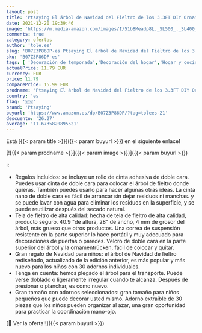 ```yaml
---
layout: post
title: 'Ptsaying El árbol de Navidad del Fieltro de los 3.3FT DIY Ornamentos 30pc Regalos Colgantes de Navidad de la Pared para Las Decoraciones de la Navidad'
date: 2021-12-20 19:39:46
image: 'https://m.media-amazon.com/images/I/51b8Meadp8L._SL500_._SL400_.jpg'
comments: true
category: ofertas
author: 'tole.es'
slug: 'B07Z3P86DP-es Ptsaying El árbol de Navidad del Fieltro de los 3.3FT DIY...'
sku: 'B07Z3P86DP-es'
tags: [ 'Decoración de temporada','Decoración del hogar','Hogar y cocina','navidad','ptsaying','Árboles de navidad', ]
actualPrice: 11.79 EUR
currency: EUR
price: 11.79
comparePrice: 15.99 EUR
prodname: 'Ptsaying El árbol de Navidad del Fieltro de los 3.3FT DIY Ornamentos 30pc Regalos Colgantes de Navidad de la Pared para Las Decoraciones de la Navidad'
country: 'es'
flag: '🇪🇸'
brand: 'Ptsaying'
buyurl: 'https://www.amazon.es/dp/B07Z3P86DP/?tag=tolees-21'
descuento: '26.27'
average: '11.6735820895521'
---
```


Está [{{< param title >}}]({{< param buyurl >}}) en el siguiente enlace!

[![{{< param prodname >}}]({{< param image >}})]({{< param buyurl >}})

ℹ️:

- Regalos incluidos: se incluye un rollo de cinta adhesiva de doble cara. Puedes usar cinta de doble cara para colocar el árbol de fieltro donde quieras. También puedes usarlo para hacer algunas otras ideas. La cinta nano de doble cara es fácil de arrancar sin dejar residuos ni manchas. y se puede lavar con agua para eliminar los residuos en la superficie, y se puede reutilizar después del secado natural.
- Tela de fieltro de alta calidad: hecha de tela de fieltro de alta calidad, producto seguro. 40.9 "de altura, 28" de ancho, 4 mm de grosor del árbol, más grueso que otros productos. Una correa de suspensión resistente en la parte superior lo hace portátil y muy adecuado para decoraciones de puertas o paredes. Velcro de doble cara en la parte superior del árbol y la ornamentrücken, fácil de colocar y quitar.
- Gran regalo de Navidad para niños: el árbol de Navidad de fieltro rediseñado, actualizado de la edición anterior, es más popular y más nuevo para los niños con 30 adornos individuales.
- Tenga en cuenta: hemos plegado el árbol para el transporte. Puede verse doblado o ligeramente irregular cuando te alcanza. Después de presionar o planchar, es como nuevo.
- Gran tamaño con adornos seleccionados: gran tamaño para niños pequeños que puede decorar usted mismo. Adorno extraíble de 30 piezas que los niños pueden organizar al azar, una gran oportunidad para practicar la coordinación mano-ojo.

[🛒 Ver la oferta!!]({{< param buyurl >}})
